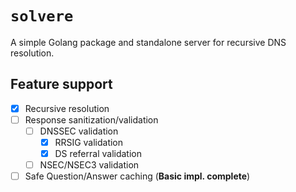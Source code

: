 # `solvere`

A simple Golang package and standalone server for recursive DNS resolution.

## Feature support

- [X] Recursive resolution
- [ ] Response sanitization/validation
  - [ ] DNSSEC validation
    - [X] RRSIG validation
    - [X] DS referral validation
  - [ ] NSEC/NSEC3 validation
- [ ] Safe Question/Answer caching (**Basic impl. complete**)

